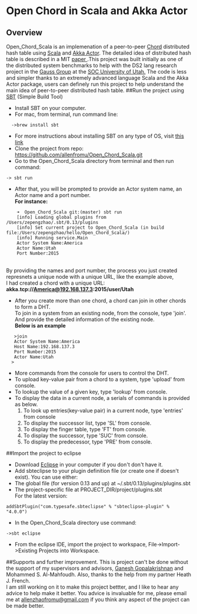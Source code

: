 # Open Chord in Scala and Akka Actor
## Overview
<prev>Open_Chord_Scala is an implemenation of a peer-to-peer <a href="http://open-chord.sourceforge.net" target="_blank">Chord</a> distributed hash table using <a href="http://www.scala-lang.org" target="_blank">Scala</a> and <a href="http://akka.io" target="_blank">Akka Actor</a>. The detailed idea of distributed hash table is described in a MIT <a href="http://pdos.csail.mit.edu/papers/chord:sigcomm01/chord_sigcomm.pdf" target="_blank"> paper </a>.This project was built initially as one of the distributed system benchmarks to help with the DS2 lang research project in the <a href="http://formalverification.cs.utah.edu" target="_blank">Gauss Group</a> at the <a href="http://www.cs.utah.edu" target="_blank">SOC University of Utah.</a> The code is less and simpler thanks to an extremely advanced language Scala and the Akka Actor package, users can definely run this project to help understand the main idea of peer-to-peer distributed hash table.</prev>
##Run the project using <a href="http://www.scala-sbt.org" target="_blank">SBT</a> (Simple Build Tool)
 * Install SBT on your computer.
  * For mac, from terminal, run command line: 
   ```
     ->brew install sbt
   ```
  * For more instructions about installing SBT on any type of OS, visit <a href="http://www.scala-sbt.org/release/tutorial/Setup.html" target="_blank">this link</a>
 * Clone the project from repo: https://github.com/allenfromu/Open_Chord_Scala.git
 * Go to the Open_Chord_Scala directory from terminal and then run command: 
 ``` 
 -> sbt run
 ```
 * After that, you will be prompted to provide an Actor system name, an Actor name and a port number.
  <br> **For instance:**
```
    ➜  Open_Chord_Scala git:(master) sbt run
    [info] Loading global plugins from /Users/zepengzhao/.sbt/0.13/plugins
    [info] Set current project to Open_Chord_Scala (in build file:/Users/zepengzhao/hello/Open_Chord_Scala/)
    [info] Running service.Main 
    Actor System Name:America 
    Actor Name:Utah
    Port Number:2015
 ```
  <br>By providing the names and port number, the process you just created represnets a unique node with a unique URL, like the example above, 
 <br>I had created a chord with a unique URL: **akka.tcp://America@192.168.137.3:2015/user/Utah**

 * After you create more than one chord, a chord can join in other chords to form a DHT. 
 <br>To join in a system from an existing node, from the console, type 'join'. And provide the detailed information of the existing node.
 <br>**Below is an example**
```
   >join
   Actor System Name:America
   Host Name:192.168.137.3
   Port Number:2015
   Actor Name:Utah
  >
```

 * More commands from the console for users to control the DHT.
  * To upload key-value pair from a chord to a system, type 'upload' from console.
  * To lookup the value of a given key, type 'lookup' from console.
  * To display the data in a current node, a serials of commands is provided as below.
    1. To look up entries(key-value pair) in a current node, type 'entries' from console
    2. To display the successor list, type 'SL' from console.
    3. To display the finger table, type 'FT' from console.
    4. To display the successor, type 'SUC' from console.
    5. To display the predecessor, type 'PRE' from console.
  
##Import the project to eclipse
 * Download <a href="http://www.eclipse.org" target="_blank">Eclipse</a> in your computer if you don't don't have it.
 * Add sbteclipse to your plugin definition file (or create one if doesn't exist). You can use either:
  * The global file (for version 0.13 and up) at ~/.sbt/0.13/plugins/plugins.sbt
  * The project-specific file at PROJECT_DIR/project/plugins.sbt
<br>For the latest version:
```
addSbtPlugin("com.typesafe.sbteclipse" % "sbteclipse-plugin" % "4.0.0")

```
 * In the Open_Chord_Scala directory use command:

```
->sbt eclipse
```
 * From the eclipse IDE, import the project to workspace, File->Import->Existing Projects into Workspace.
 
##Supports and further improvement.
This is project can't be done without the support of my supervisors and advisors, <a href="http://www.cs.utah.edu/~ganesh/" target="_blank">Ganesh Gopalakrishnan</a> and Mohammed S. Al-Mahfoudh. Also, thanks to the help from my partner Heath J. French.
<br>I am still working on it to make this project bettter, and I like to hear any advice to help make it better. You advice is invaluable for me, please email me at allenzhaofromu@gmail.com if you think any aspect of the project can be made better.
